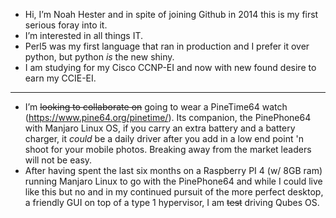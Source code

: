 - Hi, I’m Noah Hester and in spite of joining Github in 2014 this is my first serious foray into it.
- I’m interested in all things IT.
- Perl5 was my first language that ran in production and I prefer it over python, but python _is_ the new shiny. 
- I am studying for my Cisco CCNP-EI and now with new found desire to earn my CCIE-EI.
--- 
- I’m ~~looking to collaborate on~~ going to wear a PineTime64 watch (https://www.pine64.org/pinetime/).  Its companion, the PinePhone64 with Manjaro Linux OS, if you carry an extra battery and a battery charger, it *could* be a daily driver after you add in a low end point 'n shoot for your mobile photos.  Breaking away from the market leaders will not be easy. 
- After having spent the last six months on a Raspberry PI 4 (w/ 8GB ram) running Manjaro Linux to go with the PinePhone64 and while I could live like this but no and in my continued pursuit of the more perfect desktop, a friendly GUI on top of a type 1 hypervisor, I am ~~test~~ driving Qubes OS.



<!---
nbhester/nbhester is a ✨ special ✨ repository because its `README.md` (this file) appears on your GitHub profile.
You can click the Preview link to take a look at your changes.
--->

